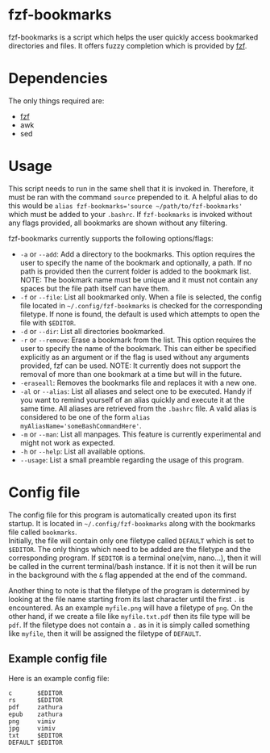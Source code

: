 # fzf-bookmarks

fzf-bookmarks is a script which helps the user quickly access bookmarked directories and files. It offers fuzzy completion which is provided by [fzf](https://github.com/junegunn/fzf). 

# Dependencies
The only things required are:
- [fzf](https://github.com/junegunn/fzf)
- awk
- sed

# Usage
This script needs to run in the same shell that it is invoked in. Therefore, it must be ran with the command `source` prepended to it. A helpful alias to do this would be `alias fzf-bookmarks='source ~/path/to/fzf-bookmarks'` which must be added to your `.bashrc`. If `fzf-bookmarks` is invoked without any flags provided, all bookmarks are shown without any filtering.  

fzf-bookmarks currently supports the following options/flags:  
- `-a` or `--add`: Add a directory to the bookmarks. This option requires the user to specify the name of the bookmark and optionally, a path. If no path is provided then the current folder is added to the bookmark list. NOTE: The bookmark name must be unique and it must not contain any spaces but the file path itself can have them.
- `-f` or `--file`: List all bookmarked only. When a file is selected, the config file located in `~/.config/fzf-bookmarks` is checked for the corresponding filetype. If none is found, the default is used which attempts to open the file with `$EDITOR`.
- `-d` or `--dir`: List all directories bookmarked.
- `-r` or `--remove`: Erase a bookmark from the list. This option requires the user to specify the name of the bookmark. This can either be specified explicitly as an argument or if the flag is used without any arguments provided, fzf can be used. NOTE: It currently does not support the removal of more than one bookmark at a time but will in the future.
- `-eraseall`: Removes the bookmarks file and replaces it with a new one.
- `-al` or `--alias`: List all aliases and select one to be executed. Handy if you want to remind yourself of an alias quickly and execute it at the same time. All aliases are retrieved from the `.bashrc` file. A valid alias is considered to be one of the form `alias myAliasName='someBashCommandHere'`.
- `-m` or `--man`: List all manpages. This feature is currently experimental and might not work as expected.
- `-h` or `--help`: List all available options.
- `--usage`: List a small preamble regarding the usage of this program.

# Config file
The config file for this program is automatically created upon its first startup. It is located in `~/.config/fzf-bookmarks` along with the bookmarks file called `bookmarks`.  
Initially, the file will contain only one filetype called `DEFAULT` which is set to `$EDITOR`. The only things which need to be added are the filetype and the corresponding program. If `$EDITOR` is a terminal one(vim, nano...), then it will be called in the current terminal/bash instance. If it is not then it will be run in the background with the `&` flag appended at the end of the command.  

Another thing to note is that the filetype of the program is determined by looking at the file name starting from its last character until the first `.` is encountered. As an example `myfile.png` will have a filetype of `png`. On the other hand, if we create a file like `myfile.txt.pdf` then its file type will be `pdf`. If the filetype does not contain a `.` as in it is simply called something like `myfile`, then it will be assigned the filetype of `DEFAULT`.  

## Example config file
Here is an example config file:
```
c       $EDITOR
rs      $EDITOR
pdf     zathura
epub    zathura
png     vimiv
jpg     vimiv
txt     $EDITOR
DEFAULT $EDITOR
```
